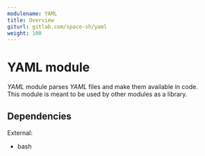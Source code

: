 ```yaml
---
modulename: YAML
title: Overview
giturl: gitlab.com/space-sh/yaml
weight: 100
---
```

# YAML module

_YAML_ module parses _YAML_ files and make them available in code.  
This module is meant to be used by other modules as a library.

## Dependencies

External:  
+ bash
